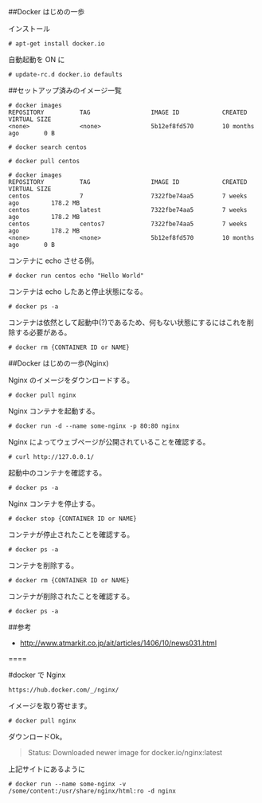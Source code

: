 ##Docker はじめの一歩

インストール

```
# apt-get install docker.io
```

自動起動を ON に

```
# update-rc.d docker.io defaults
```

##セットアップ済みのイメージ一覧

```
# docker images
REPOSITORY          TAG                 IMAGE ID            CREATED             VIRTUAL SIZE
<none>              <none>              5b12ef8fd570        10 months ago       0 B
```

```
# docker search centos
```

```
# docker pull centos
```

```
# docker images
REPOSITORY          TAG                 IMAGE ID            CREATED             VIRTUAL SIZE
centos              7                   7322fbe74aa5        7 weeks ago         178.2 MB
centos              latest              7322fbe74aa5        7 weeks ago         178.2 MB
centos              centos7             7322fbe74aa5        7 weeks ago         178.2 MB
<none>              <none>              5b12ef8fd570        10 months ago       0 B
```

コンテナに echo させる例。

```
# docker run centos echo "Hello World"
```

コンテナは echo したあと停止状態になる。

```
# docker ps -a
```

コンテナは依然として起動中(?)であるため、何もない状態にするにはこれを削除する必要がある。

```
# docker rm {CONTAINER ID or NAME}
```








##Docker はじめの一歩(Nginx)

Nginx のイメージをダウンロードする。

```
# docker pull nginx
```

Nginx コンテナを起動する。

```
# docker run -d --name some-nginx -p 80:80 nginx
```

Nginx によってウェブページが公開されていることを確認する。

```
# curl http://127.0.0.1/
```

起動中のコンテナを確認する。

```
# docker ps -a
```

Nginx コンテナを停止する。

```
# docker stop {CONTAINER ID or NAME}
```

コンテナが停止されたことを確認する。

```
# docker ps -a
```

コンテナを削除する。

```
# docker rm {CONTAINER ID or NAME}
```

コンテナが削除されたことを確認する。

```
# docker ps -a
```


##参考

- http://www.atmarkit.co.jp/ait/articles/1406/10/news031.html


====







#docker で Nginx

```
https://hub.docker.com/_/nginx/
```

イメージを取り寄せます。

```
# docker pull nginx
```

ダウンロードOk。

> Status: Downloaded newer image for docker.io/nginx:latest

上記サイトにあるように

```
# docker run --name some-nginx -v /some/content:/usr/share/nginx/html:ro -d nginx
```


